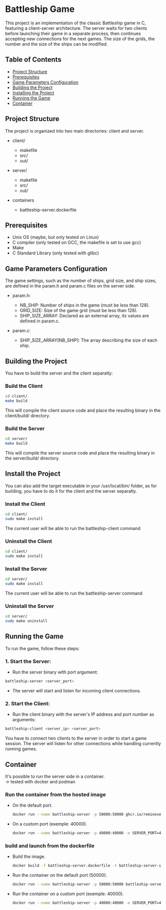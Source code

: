 # Battleship Game
This project is an implementation of the classic Battleship game in C, featuring a client-server architecture. The server waits for two clients before launching their game in a separate process, then continues accepting new connections for the next games. The size of the grids, the number and the size of the ships can be modified.

## Table of Contents
- [Project Structure](#project-structure)
- [Prerequisites](#prerequisites)
- [Game Parameters Configuration](#game-parameters-configuration)
- [Building the Project](#building-the-project)
- [Installing the Project](#install-the-project)
- [Running the Game](#running-the-game)
- [Container](#container)


## Project Structure
The project is organized into two main directories: client and server.

- client/
    - makefile
    - src/
    - out/
  
- server/
    - makefile
    - src/
    - out/

- containers
    - battleship-server.dockerfile

## Prerequisites
- Unix OS (maybe, but only tested on Linux)
- C compiler (only tested on GCC, the makefile is set to use gcc)
- Make
- C Standard Library (only tested with glibc)

## Game Parameters Configuration
The game settings, such as the number of ships, grid size, and ship sizes, are defined in the param.h and param.c files on the server side.

- param.h:
    - NB_SHIP: Number of ships in the game (must be less than 128).
    - GRID_SIZE: Size of the game grid (must be less than 128).
    - SHIP_SIZE_ARRAY: Declared as an external array, its values are defined in param.c.

- param.c:
    - SHIP_SIZE_ARRAY[NB_SHIP]: The array describing the size of each ship.

## Building the Project
You have to build the server and the client separatly:

### Build the Client
```bash
cd client/
make build
```
This will compile the client source code and place the resulting binary in the client/build/ directory.

### Build the Server
```bash
cd server/
make build
```
This will compile the server source code and place the resulting binary in the server/build/ directory.

## Install the Project
You can also add the target executable in your /usr/local/bin/ folder, as for building, you have to do it for the client and the server separatly.

### Install the Client
```bash
cd client/
sudo make install
```
The current user will be able to run the battleship-client command

### Uninstall the Client
```bash
cd client/
sudo make install
```

### Install the Server
```bash
cd server/
sudo make install
```
The current user will be able to run the battleship-server command

### Uninstall the Server
```bash
cd server/
sudo make uninstall
```

## Running the Game
To run the game, follow these steps:

### 1. Start the Server:
- Run the server binary with port argument:

```bash
battleship-server <server_port>
```
- The server will start and listen for incoming client connections.

### 2. Start the Client:
- Run the client binary with the server's IP address and port number as arguments:
```bash
battleship-client <server_ip> <server_port>
```


You have to connect two clients to the server in order to start a game session. The server will listen for other connections while handling currently running games.

## Container
It's possible to run the server side in a container.  
-> tested with docker and podman

### Run the container from the hosted image
- On the default port.
    ```bash
    docker run --name battleship-server -p 50000:50000 ghcr.io/remineveu/c_battleship_server:latest
    ```
- On a custom port (exemple: 40000).
    ```bash
    docker run --name battleship-server -p 40000:40000 -e SERVER_PORT=40000 ghcr.io/remineveu/c_battleship_server:latest
    ```

### build and launch from the dockerfile
- Build the image.
    ```bash
    docker build -f battleship-server.dockerfile -t battleship-server-image .
    ```

- Run the container on the default port (50000).
    ```bash
    docker run --name battleship-server -p 50000:50000 battleship-server-image
    ```

- Run the container on a custom port (exemple: 40000).
    ```bash
    docker run --name battleship-server -p 40000:40000 -e SERVER_PORT=40000 battleship-server-image
    ```
